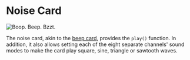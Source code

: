 # Noise Card

![Boop. Beep. Bzzt.](item:computronics:computronics.ocParts@8)

The noise card, akin to the [beep card](beep_card.md), provides the `play()` function. In addition, it also allows setting each of the eight separate channels' sound modes to make the card play square, sine, triangle or sawtooth waves.

